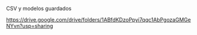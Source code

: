 CSV y modelos guardados

https://drive.google.com/drive/folders/1ABfdKDzoPpyi7qqc1AbPgozaGMGeNYvn?usp=sharing
